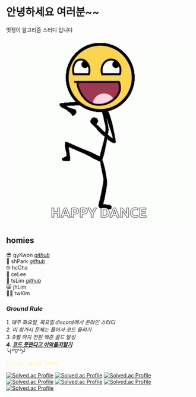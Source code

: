 # 안녕하세요 여러분~~
멋쟁이 알고리즘 스터디 입니다  

![Alt text](image-1.png)

## homies

😎 gyKwon [*github*](https://github.com/papillonthor)</br>
🤖 shPark [*github*](https://github.com/nastorond)</br>
🤓 hcCha</br>
🤗 ceLee</br>
🤫 tsLim [*github*](https://github.com/1n1styleyuie)</br>
😸 jhLim</br>
🧑‍🎓 twKim</br>

### *Ground Rule*
*1. 매주 화요일, 목요일 discord에서 온라인 스터디*</br>
*2. 미 참가시 문제는 풀어서 코드 올리기*</br>
*3. 9월 까지 전원 백준 골드 달성*</br>
***4. <u>코드 못짠다고 이악물지말기***</u></br>
╰(*°▽°*)╯

<span style='color: #fff5b1'>현재 골드 달성률 **100%**</span>

[![Solved.ac Profile](http://mazassumnida.wtf/api/generate_badge?boj=yeol3011)](https://solved.ac/yeol3011)
[![Solved.ac Profile](http://mazassumnida.wtf/api/generate_badge?boj=peach0718)](https://solved.ac/peach0718)
[![Solved.ac Profile](http://mazassumnida.wtf/api/generate_badge?boj=1n1styleyuie)](https://solved.ac/1n1styleyuie)
[![Solved.ac Profile](http://mazassumnida.wtf/api/generate_badge?boj=rlaxodhks770)](https://solved.ac/rlaxodhks770)
[![Solved.ac Profile](http://mazassumnida.wtf/api/generate_badge?boj=cheeun0903)](https://solved.ac/cheeun0903)
[![Solved.ac Profile](http://mazassumnida.wtf/api/generate_badge?boj=chahyeoncheol)](https://solved.ac/chahyeoncheol)
[![Solved.ac Profile](http://mazassumnida.wtf/api/generate_badge?boj=pyu1202)](https://solved.ac/pyu1202)
